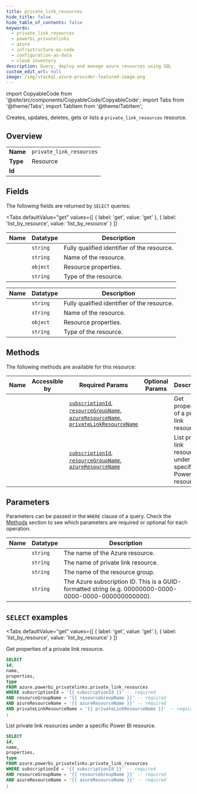 ```yaml
--- 
title: private_link_resources
hide_title: false
hide_table_of_contents: false
keywords:
  - private_link_resources
  - powerbi_privatelinks
  - azure
  - infrastructure-as-code
  - configuration-as-data
  - cloud inventory
description: Query, deploy and manage azure resources using SQL
custom_edit_url: null
image: /img/stackql-azure-provider-featured-image.png
---
```


import CopyableCode from '@site/src/components/CopyableCode/CopyableCode';
import Tabs from '@theme/Tabs';
import TabItem from '@theme/TabItem';

Creates, updates, deletes, gets or lists a <code>private_link_resources</code> resource.

## Overview
<table><tbody>
<tr><td><b>Name</b></td><td><code>private_link_resources</code></td></tr>
<tr><td><b>Type</b></td><td>Resource</td></tr>
<tr><td><b>Id</b></td><td><CopyableCode code="azure.powerbi_privatelinks.private_link_resources" /></td></tr>
</tbody></table>

## Fields

The following fields are returned by `SELECT` queries:

<Tabs
    defaultValue="get"
    values={[
        { label: 'get', value: 'get' },
        { label: 'list_by_resource', value: 'list_by_resource' }
    ]}
>
<TabItem value="get">

<table>
<thead>
    <tr>
    <th>Name</th>
    <th>Datatype</th>
    <th>Description</th>
    </tr>
</thead>
<tbody>
<tr>
    <td><CopyableCode code="id" /></td>
    <td><code>string</code></td>
    <td>Fully qualified identifier of the resource.</td>
</tr>
<tr>
    <td><CopyableCode code="name" /></td>
    <td><code>string</code></td>
    <td>Name of the resource.</td>
</tr>
<tr>
    <td><CopyableCode code="properties" /></td>
    <td><code>object</code></td>
    <td>Resource properties.</td>
</tr>
<tr>
    <td><CopyableCode code="type" /></td>
    <td><code>string</code></td>
    <td>Type of the resource.</td>
</tr>
</tbody>
</table>
</TabItem>
<TabItem value="list_by_resource">

<table>
<thead>
    <tr>
    <th>Name</th>
    <th>Datatype</th>
    <th>Description</th>
    </tr>
</thead>
<tbody>
<tr>
    <td><CopyableCode code="id" /></td>
    <td><code>string</code></td>
    <td>Fully qualified identifier of the resource.</td>
</tr>
<tr>
    <td><CopyableCode code="name" /></td>
    <td><code>string</code></td>
    <td>Name of the resource.</td>
</tr>
<tr>
    <td><CopyableCode code="properties" /></td>
    <td><code>object</code></td>
    <td>Resource properties.</td>
</tr>
<tr>
    <td><CopyableCode code="type" /></td>
    <td><code>string</code></td>
    <td>Type of the resource.</td>
</tr>
</tbody>
</table>
</TabItem>
</Tabs>

## Methods

The following methods are available for this resource:

<table>
<thead>
    <tr>
    <th>Name</th>
    <th>Accessible by</th>
    <th>Required Params</th>
    <th>Optional Params</th>
    <th>Description</th>
    </tr>
</thead>
<tbody>
<tr>
    <td><a href="#get"><CopyableCode code="get" /></a></td>
    <td><CopyableCode code="select" /></td>
    <td><a href="#parameter-subscriptionId"><code>subscriptionId</code></a>, <a href="#parameter-resourceGroupName"><code>resourceGroupName</code></a>, <a href="#parameter-azureResourceName"><code>azureResourceName</code></a>, <a href="#parameter-privateLinkResourceName"><code>privateLinkResourceName</code></a></td>
    <td></td>
    <td>Get properties of a private link resource.</td>
</tr>
<tr>
    <td><a href="#list_by_resource"><CopyableCode code="list_by_resource" /></a></td>
    <td><CopyableCode code="select" /></td>
    <td><a href="#parameter-subscriptionId"><code>subscriptionId</code></a>, <a href="#parameter-resourceGroupName"><code>resourceGroupName</code></a>, <a href="#parameter-azureResourceName"><code>azureResourceName</code></a></td>
    <td></td>
    <td>List private link resources under a specific Power BI resource.</td>
</tr>
</tbody>
</table>

## Parameters

Parameters can be passed in the `WHERE` clause of a query. Check the [Methods](#methods) section to see which parameters are required or optional for each operation.

<table>
<thead>
    <tr>
    <th>Name</th>
    <th>Datatype</th>
    <th>Description</th>
    </tr>
</thead>
<tbody>
<tr id="parameter-azureResourceName">
    <td><CopyableCode code="azureResourceName" /></td>
    <td><code>string</code></td>
    <td>The name of the Azure resource.</td>
</tr>
<tr id="parameter-privateLinkResourceName">
    <td><CopyableCode code="privateLinkResourceName" /></td>
    <td><code>string</code></td>
    <td>The name of private link resource.</td>
</tr>
<tr id="parameter-resourceGroupName">
    <td><CopyableCode code="resourceGroupName" /></td>
    <td><code>string</code></td>
    <td>The name of the resource group.</td>
</tr>
<tr id="parameter-subscriptionId">
    <td><CopyableCode code="subscriptionId" /></td>
    <td><code>string</code></td>
    <td>The Azure subscription ID. This is a GUID-formatted string (e.g. 00000000-0000-0000-0000-000000000000).</td>
</tr>
</tbody>
</table>

## `SELECT` examples

<Tabs
    defaultValue="get"
    values={[
        { label: 'get', value: 'get' },
        { label: 'list_by_resource', value: 'list_by_resource' }
    ]}
>
<TabItem value="get">

Get properties of a private link resource.

```sql
SELECT
id,
name,
properties,
type
FROM azure.powerbi_privatelinks.private_link_resources
WHERE subscriptionId = '{{ subscriptionId }}' -- required
AND resourceGroupName = '{{ resourceGroupName }}' -- required
AND azureResourceName = '{{ azureResourceName }}' -- required
AND privateLinkResourceName = '{{ privateLinkResourceName }}' -- required
;
```
</TabItem>
<TabItem value="list_by_resource">

List private link resources under a specific Power BI resource.

```sql
SELECT
id,
name,
properties,
type
FROM azure.powerbi_privatelinks.private_link_resources
WHERE subscriptionId = '{{ subscriptionId }}' -- required
AND resourceGroupName = '{{ resourceGroupName }}' -- required
AND azureResourceName = '{{ azureResourceName }}' -- required
;
```
</TabItem>
</Tabs>
